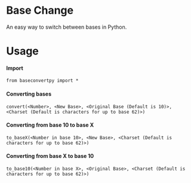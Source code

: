 # Base Change

An easy way to switch between bases in Python.

# Usage

#### Import

`from baseconvertpy import *`

#### Converting bases

```
convert(<Number>, <New Base>, <Original Base (Default is 10)>, <Charset (Default is characters for up to base 62)>)
```

#### Converting from base 10 to base X

```
to_baseX(<Number in base 10>, <New Base>, <Charset (Default is characters for up to base 62)>)
```

#### Converting from base X to base 10

```
to_base10(<Number in base X>, <Original Base>, <Charset (Default is characters for up to base 62)>)
```
